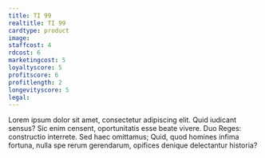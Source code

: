 ```yaml
---
title: TI 99
realtitle: TI 99
cardtype: product
image: 
staffcost: 4
rdcost: 6
marketingcost: 5
loyaltyscore: 5
profitscore: 6
profitlength: 2
longevityscore: 5
legal: 
---
```

Lorem ipsum dolor sit amet, consectetur adipiscing elit. Quid iudicant sensus? Sic enim censent, oportunitatis esse beate vivere. Duo Reges: constructio interrete. Sed haec omittamus; Quid, quod homines infima fortuna, nulla spe rerum gerendarum, opifices denique delectantur historia?
